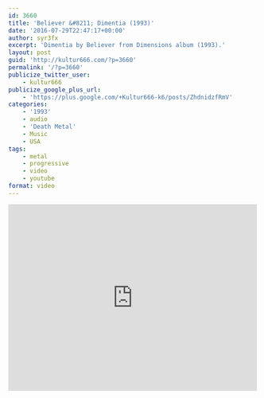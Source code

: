 ```yaml
---
id: 3660
title: 'Believer &#8211; Dimentia (1993)'
date: '2016-07-29T22:47:17+00:00'
author: syr3fx
excerpt: 'Dimentia by Believer from Dimensions album (1993).'
layout: post
guid: 'http://kultur666.com/?p=3660'
permalink: '/?p=3660'
publicize_twitter_user:
    - kultur666
publicize_google_plus_url:
    - 'https://plus.google.com/+Kultur666-k6/posts/ZhdnidzfRmV'
categories:
    - '1993'
    - audio
    - 'Death Metal'
    - Music
    - USA
tags:
    - metal
    - progressive
    - video
    - youtube
format: video
---
```


<iframe allow="accelerometer; autoplay; clipboard-write; encrypted-media; gyroscope; picture-in-picture; web-share" allowfullscreen="" frameborder="0" height="375" loading="lazy" src="https://www.youtube.com/embed/fp9Bf_55Ikk?feature=oembed" title="Believer - 3 - Dimentia - Dimensions (1993)" width="500"></iframe>